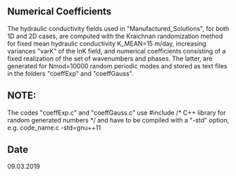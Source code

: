 ## Numerical Coefficients 

The hydraulic conductivity fields used in "Manufactured_Solutions", for both 1D and 2D cases, are computed with the
Kraichnan randomization method for fixed mean hydraulic conductivity K_MEAN=15 m/day, increasing variances "varK" 
of the lnK field, and numerical coefficients consisting of a fixed realization of the set of wavenumbers and phases.
The latter, are generated for Nmod=10000 random periodic modes and stored as text files in the folders "coeffExp" and
"coeffGauss".


## NOTE:
The codes "coeffExp.c" and "coeffGauss.c" use #include<random> /* C++ library for random generated numbers */ 
and have to be compiled with a "-std" option, e.g.
code_name.c -std=gnu++11

## Date 
09.03.2019
